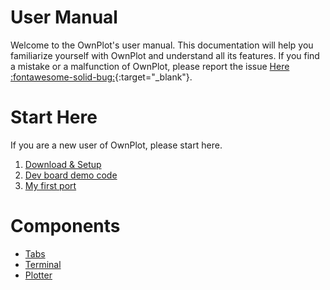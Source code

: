 # User Manual

Welcome to the OwnPlot's user manual. This documentation will help you familiarize yourself with OwnPlot and understand all its features.
If you find a mistake or a malfunction of OwnPlot, please report the issue [Here :fontawesome-solid-bug:](https://github.com/owntech-foundation/OwnPlot/issues/new){:target="_blank"}.

# Start Here

If you are a new user of OwnPlot, please start here.

1. [Download & Setup](setup.md)
2. [Dev board demo code](dev-board-demo.md)
3. [My first port](first-steps.md)

# Components

* [Tabs](components/tabs.md)
* [Terminal](components/terminal.md)
* [Plotter](components/plotter.md)
